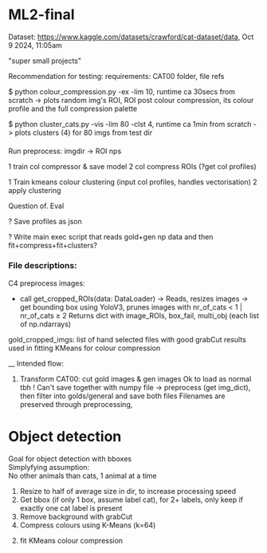 # ML2-final

Dataset: https://www.kaggle.com/datasets/crawford/cat-dataset/data, Oct 9 2024, 11:05am

"super small projects"



Recommendation for testing:
requirements: CAT00 folder, file refs

$ python colour_compression.py -ex -lim 10, runtime ca 30secs from scratch
-> plots random img's ROI, ROI post colour compression, its colour profile and the full compression palette

$ python cluster_cats.py -vis -lim 80 -clst 4, runtime ca 1min from scratch
-> plots clusters (4) for 80 imgs from test dir




####
Run preprocess: imgdir -> ROI nps

1 train col compressor & save model
2 col compress ROIs (?get col profiles)

1 Train kmeans colour clustering (input col profiles, handles vectorisation)
2 apply clustering 

Question of. Eval

? Save profiles as json

? Write main exec script that reads gold+gen np data and then fit+compress+fit+clusters?

### File descriptions:

C4 preprocess images: 
- call get_cropped_ROIs(data: DataLoader)
-> Reads, resizes images
-> get bounding box using YoloV3, prunes images with nr_of_cats < 1 | nr_of_cats ≥ 2
Returns dict with image_ROIs, box_fail, multi_obj (each list of np.ndarrays)


gold_cropped_imgs: list of hand selected files with good grabCut results used in fitting KMeans for colour compression

__
Intended flow:

1) Transform CAT00: cut gold images & gen images
Ok to load as normal tbh
! Can't save together with numpy file
-> preprocess (get img_dict), then filter into golds/general and save both files
Filenames are preserved through preprocessing, 

# Object detection
Goal for object detection with bboxes  
Simplyfying assumption:  
No other animals than cats, 1 animal at a time  

1. Resize to half of average size in dir, to increase processing speed
2. Get bbox (if only 1 box, assume label cat), for 2+ labels, only keep if exactly one cat label is present
3. Remove background with grabCut
4. Compress colours using K-Means (k=64)



2) fit KMeans colour compression